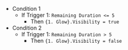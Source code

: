 - Condition 1
  - If Trigger 1: `Remaining Duration <= 5`
    - Then `{1. Glow}.Visibility = true`
- Condition 2
  - If Trigger 1: `Remaining Duration > 5`
    - Then `{1. Glow}.Visibility = false`
